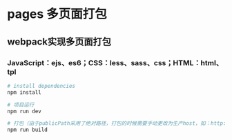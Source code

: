 # pages 多页面打包
## webpack实现多页面打包
### JavaScript：ejs、es6；CSS：less、sass、css；HTML：html、tpl

``` bash
# install dependencies
npm install

# 项目运行
npm run dev

# 打包（由于publicPath采用了绝对路径，打包的时候需要手动更改为生产host，如：http://www.xxx.com）
npm run build
```
